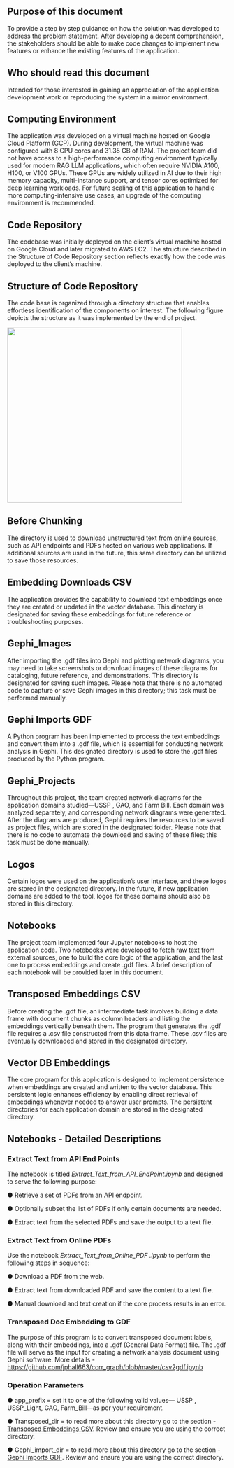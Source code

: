 ## Purpose of this document
To provide a step by step guidance on how the solution was developed to address the
problem statement. After developing a decent comprehension, the stakeholders should
be able to make code changes to implement new features or enhance the existing
features of the application.

## Who should read this document
Intended for those interested in gaining an appreciation of the application development work or reproducing the system in a mirror environment.

## Computing Environment
The application was developed on a virtual machine hosted on Google Cloud Platform
(GCP). During development, the virtual machine was configured with 8 CPU cores and
31.35 GB of RAM. The project team did not have access to a high-performance
computing environment typically used for modern RAG LLM applications, which often
require NVIDIA A100, H100, or V100 GPUs. These GPUs are widely utilized in AI due
to their high memory capacity, multi-instance support, and tensor cores optimized for
deep learning workloads. For future scaling of this application to handle more
computing-intensive use cases, an upgrade of the computing environment is
recommended.

## Code Repository
The codebase was initially deployed on the client’s virtual machine hosted on Google
Cloud and later migrated to AWS EC2. The structure described in the Structure of Code
Repository section reflects exactly how the code was deployed to the client’s machine.

## Structure of Code Repository
The code base is organized through a directory structure that enables effortless
identification of the components on interest. The following figure depicts the structure as
it was implemented by the end of project.

<img src="https://github.com/arnab-raychaudhari/RAGov-contract-analysis/blob/5cca064bd50041195e99e99d4c845be744f20e0f/Structure%20of%20Code%20Repository.png" width="400" />

## Before Chunking
The directory is used to download unstructured text from online sources, such as API
endpoints and PDFs hosted on various web applications. If additional sources are used
in the future, this same directory can be utilized to save those resources.

## Embedding Downloads CSV
The application provides the capability to download text embeddings once they are
created or updated in the vector database. This directory is designated for saving these
embeddings for future reference or troubleshooting purposes.

## Gephi_Images
After importing the .gdf files into Gephi and plotting network diagrams, you may need to
take screenshots or download images of these diagrams for cataloging, future
reference, and demonstrations. This directory is designated for saving such images.
Please note that there is no automated code to capture or save Gephi images in this
directory; this task must be performed manually.

## Gephi Imports GDF
A Python program has been implemented to process the text embeddings and convert
them into a .gdf file, which is essential for conducting network analysis in Gephi. This
designated directory is used to store the .gdf files produced by the Python program.

## Gephi_Projects
Throughout this project, the team created network diagrams for the application domains
studied—USSP , GAO, and Farm Bill. Each domain was analyzed separately, and
corresponding network diagrams were generated. After the diagrams are produced,
Gephi requires the resources to be saved as project files, which are stored in the
designated folder. Please note that there is no code to automate the download and
saving of these files; this task must be done manually.

## Logos
Certain logos were used on the application’s user interface, and these logos are stored
in the designated directory. In the future, if new application domains are added to the
tool, logos for these domains should also be stored in this directory.

## Notebooks
The project team implemented four Jupyter notebooks to host the application code. Two
notebooks were developed to fetch raw text from external sources, one to build the core
logic of the application, and the last one to process embeddings and create .gdf files. A
brief description of each notebook will be provided later in this document.

## Transposed Embeddings CSV
Before creating the .gdf file, an intermediate task involves building a data frame with
document chunks as column headers and listing the embeddings vertically beneath
them. The program that generates the .gdf file requires a .csv file constructed from this
data frame. These .csv files are eventually downloaded and stored in the designated
directory.

## Vector DB Embeddings
The core program for this application is designed to implement persistence when
embeddings are created and written to the vector database. This persistent logic
enhances efficiency by enabling direct retrieval of embeddings whenever needed to
answer user prompts. The persistent directories for each application domain are stored
in the designated directory.

## Notebooks - Detailed Descriptions
### Extract Text from API End Points
The notebook is titled <i>Extract_Text_from_API_EndPoint.ipynb</i> and designed to serve
the following purpose:

● Retrieve a set of PDFs from an API endpoint.

● Optionally subset the list of PDFs if only certain documents are needed.

● Extract text from the selected PDFs and save the output to a text file.

### Extract Text from Online PDFs
Use the notebook <i>Extract_Text_from_Online_PDF .ipynb</i> to perform the following steps
in sequence:

● Download a PDF from the web.

● Extract text from downloaded PDF and save the content to a text file.

● Manual download and text creation if the core process results in an error.

### Transposed Doc Embedding to GDF
The purpose of this program is to convert transposed document labels, along with their
embeddings, into a .gdf (General Data Format) file. The .gdf file will serve as the input
for creating a network analysis document using Gephi software. More details -
<a href="https://github.com/jphall663/corr_graph/blob/master/csv2gdf.ipynb" target="_blank">https://github.com/jphall663/corr_graph/blob/master/csv2gdf.ipynb</a>

### Operation Parameters
● app_prefix = set it to one of the following valid values— USSP , USSP_Light, GAO, Farm_Bill—as per your requirement.

● Transposed_dir = to read more about this directory go to the section - [Transposed Embeddings CSV](##transposed-embeddings-csv). Review and ensure you are using the correct directory.

● Gephi_import_dir = to read more about this directory go to the section - [Gephi Imports GDF](##gephi-imports-gdf). Review and ensure you are using the correct directory.

